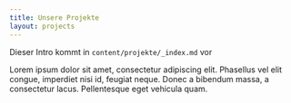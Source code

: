 ```yaml
---
title: Unsere Projekte
layout: projects
---
```


Dieser Intro kommt in `content/projekte/_index.md` vor

Lorem ipsum dolor sit amet, consectetur adipiscing elit. Phasellus vel elit congue, imperdiet nisi id, feugiat neque. Donec a bibendum massa, a consectetur lacus. Pellentesque eget vehicula quam.
